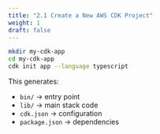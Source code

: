 ```yaml
---
title: "2.1 Create a New AWS CDK Project"
weight: 1
draft: false
---
```


```bash
mkdir my-cdk-app
cd my-cdk-app
cdk init app --language typescript
```

This generates:
- `bin/` → entry point
- `lib/` → main stack code
- `cdk.json` → configuration
- `package.json` → dependencies
